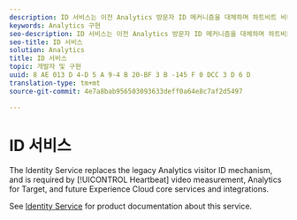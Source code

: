 ```yaml
---
description: ID 서비스는 이전 Analytics 방문자 ID 메커니즘을 대체하며 하트비트 비디오 측정, Target 용 Analytics 및 향후 Experience Cloud 코어 서비스 및 통합에 필요합니다.
keywords: Analytics 구현
seo-description: ID 서비스는 이전 Analytics 방문자 ID 메커니즘을 대체하며 하트비트 비디오 측정, Target 용 Analytics 및 향후 Experience Cloud 코어 서비스 및 통합에 필요합니다.
seo-title: ID 서비스
solution: Analytics
title: ID 서비스
topic: 개발자 및 구현
uuid: 8 AE 013 D 4-D 5 A 9-4 B 20-BF 3 B -145 F 0 DCC 3 D 6 D
translation-type: tm+mt
source-git-commit: 4e7a8bab956503093633deff0a64e8c7af2d5497

---
```



# ID 서비스

The Identity Service replaces the legacy Analytics visitor ID mechanism, and is required by [!UICONTROL Heartbeat] video measurement, Analytics for Target, and future Experience Cloud core services and integrations.

See [Identity Service](https://marketing.adobe.com/resources/help/en_US/mcvid/) for product documentation about this service.
